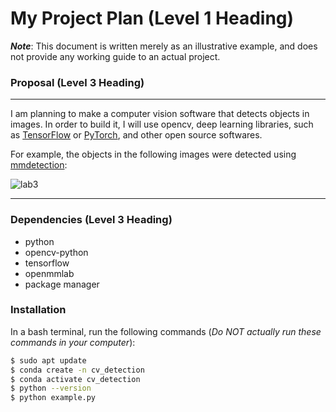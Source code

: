 # My Project Plan (Level 1 Heading)
***Note***: This document is written merely as an illustrative example, and does not provide
any working guide to an actual project.

### Proposal (Level 3 Heading)

---
I am planning to make a computer vision software that detects objects in images.
In order to build it, I will use opencv, deep learning libraries, such as [TensorFlow](https://www.tensorflow.org/)
or [PyTorch](https://pytorch.org/), and other open source softwares.  

For example, the objects in the following images were detected using [mmdetection](https://github.com/open-mmlab/mmdetection):

![lab3](https://user-images.githubusercontent.com/12907710/137271636-56ba1cd2-b110-4812-8221-b4c120320aa9.png)

---
### Dependencies (Level 3 Heading)
- python
- opencv-python
- tensorflow
- openmmlab
- package manager

### Installation  

In a bash terminal, run the following commands (*Do NOT actually run these commands 
in your computer*):

```sh
$ sudo apt update
$ conda create -n cv_detection
$ conda activate cv_detection
$ python --version
$ python example.py
```
